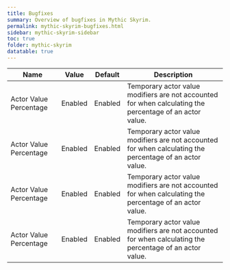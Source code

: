 ```yaml
---
title: Bugfixes
summary: Overview of bugfixes in Mythic Skyrim.
permalink: mythic-skyrim-bugfixes.html
sidebar: mythic-skyrim-sidebar
toc: true
folder: mythic-skyrim
datatable: true
---
```


<div class="datatable-begin"></div>

Name    						| Value		| Default | Description
------------------------------- | --------- | ------- | -----------
Actor Value Percentage			| Enabled	| Enabled | Temporary actor value modifiers are not accounted for when calculating the percentage of an actor value.
Actor Value Percentage			| Enabled	| Enabled | Temporary actor value modifiers are not accounted for when calculating the percentage of an actor value.
Actor Value Percentage			| Enabled	| Enabled | Temporary actor value modifiers are not accounted for when calculating the percentage of an actor value.
Actor Value Percentage			| Enabled	| Enabled | Temporary actor value modifiers are not accounted for when calculating the percentage of an actor value.

<div class="datatable-end"></div>
